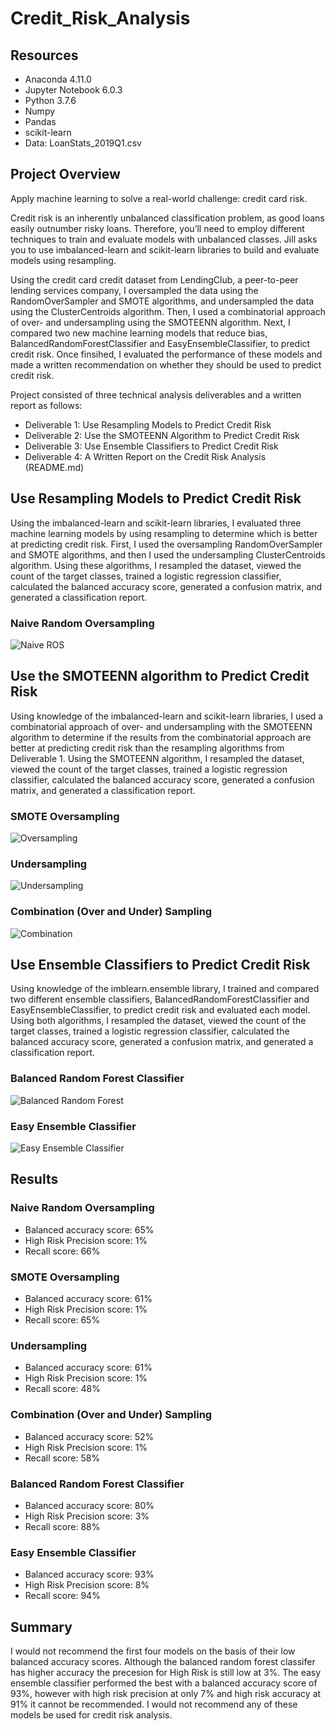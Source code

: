 # Credit_Risk_Analysis

## Resources
- Anaconda 4.11.0
- Jupyter Notebook 6.0.3
- Python 3.7.6
- Numpy
- Pandas
- scikit-learn
- Data:  LoanStats_2019Q1.csv

## Project Overview

Apply machine learning to solve a real-world challenge: credit card risk.

Credit risk is an inherently unbalanced classification problem, as good loans easily outnumber risky loans. Therefore, you’ll need to employ different techniques to train and evaluate models with unbalanced classes. Jill asks you to use imbalanced-learn and scikit-learn libraries to build and evaluate models using resampling.

Using the credit card credit dataset from LendingClub, a peer-to-peer lending services company, I oversampled the data using the RandomOverSampler and SMOTE algorithms, and undersampled the data using the ClusterCentroids algorithm. Then, I used a combinatorial approach of over- and undersampling using the SMOTEENN algorithm. Next, I compared two new machine learning models that reduce bias, BalancedRandomForestClassifier and EasyEnsembleClassifier, to predict credit risk. Once finsihed, I evaluated the performance of these models and made a written recommendation on whether they should be used to predict credit risk. 

Project consisted of three technical analysis deliverables and a written report as follows:

- Deliverable 1: Use Resampling Models to Predict Credit Risk
- Deliverable 2: Use the SMOTEENN Algorithm to Predict Credit Risk
- Deliverable 3: Use Ensemble Classifiers to Predict Credit Risk
- Deliverable 4: A Written Report on the Credit Risk Analysis (README.md)

## Use Resampling Models to Predict Credit Risk

Using the imbalanced-learn and scikit-learn libraries, I evaluated three machine learning models by using resampling to determine which is better at predicting credit risk. First, I used the oversampling RandomOverSampler and SMOTE algorithms, and then I used the undersampling ClusterCentroids algorithm. Using these algorithms, I resampled the dataset, viewed the count of the target classes, trained a logistic regression classifier, calculated the balanced accuracy score, generated a confusion matrix, and generated a classification report.

### Naive Random Oversampling

![Naive ROS](https://github.com/PatriciaCB1/Credit_Risk_Analysis/blob/main/Images/Naive%20Random%20Oversampler.png) 

## Use the SMOTEENN algorithm to Predict Credit Risk

Using knowledge of the imbalanced-learn and scikit-learn libraries, I used a combinatorial approach of over- and undersampling with the SMOTEENN algorithm to determine if the results from the combinatorial approach are better at predicting credit risk than the resampling algorithms from Deliverable 1. Using the SMOTEENN algorithm, I resampled the dataset, viewed the count of the target classes, trained a logistic regression classifier, calculated the balanced accuracy score, generated a confusion matrix, and generated a classification report.

### SMOTE Oversampling

![Oversampling](https://github.com/PatriciaCB1/Credit_Risk_Analysis/blob/main/Images/SMOTE%20Oversampling.png) 

### Undersampling

![Undersampling](https://github.com/PatriciaCB1/Credit_Risk_Analysis/blob/main/Images/Undersampling.png)

### Combination (Over and Under) Sampling

![Combination](https://github.com/PatriciaCB1/Credit_Risk_Analysis/blob/main/Images/Combination%20(Over%20and%20Under)%20Sampling.png)


## Use Ensemble Classifiers to Predict Credit Risk

Using knowledge of the imblearn.ensemble library, I trained and compared two different ensemble classifiers, BalancedRandomForestClassifier and EasyEnsembleClassifier, to predict credit risk and evaluated each model. Using both algorithms, I resampled the dataset, viewed the count of the target classes, trained a logistic regression classifier, calculated the balanced accuracy score, generated a confusion matrix, and generated a classification report.

### Balanced Random Forest Classifier

![Balanced Random Forest](https://github.com/PatriciaCB1/Credit_Risk_Analysis/blob/main/Images/Balanced%20Random%20Forest%20Classifier.png)

### Easy Ensemble Classifier
![Easy Ensemble Classifier](https://github.com/PatriciaCB1/Credit_Risk_Analysis/blob/main/Images/Easy%20Ensemble%20Classifier.png)

## Results

### Naive Random Oversampling
- Balanced accuracy score: 65%
- High Risk Precision score:  1%
- Recall score:  66%

### SMOTE Oversampling
- Balanced accuracy score: 61%
- High Risk Precision score:  1%
- Recall score: 65%

### Undersampling
- Balanced accuracy score:  61%
- High Risk Precision score:  1%
- Recall score: 48%

### Combination (Over and Under) Sampling
- Balanced accuracy score: 52%
- High Risk Precision score:  1%
- Recall score: 58%

### Balanced Random Forest Classifier
- Balanced accuracy score: 80%
- High Risk Precision score:  3%
- Recall score: 88%

### Easy Ensemble Classifier
- Balanced accuracy score: 93%
- High Risk Precision score:  8%
- Recall score: 94%


## Summary

I would not recommend the first four models on the basis of their low balanced accuracy scores.  Although the balanced random forest classifer has higher accuracy the precesion for High Risk is still low at 3%.  The easy ensemble classifier performed the best with a balanced accuracy score of 93%, however with high risk precision at only 7% and high risk accuracy at 91% it cannot be recommended.  I would not recommend any of these models be used for credit risk analysis.  


